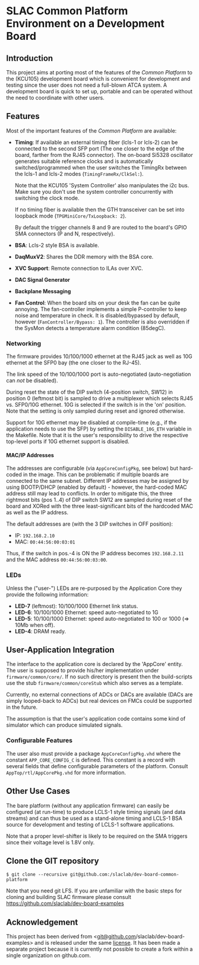 # SLAC Common Platform Environment on a Development Board

## Introduction
This project aims at porting most of the features of the *Common Platform*
to the (KCU105) development board which is convenient for development and
testing since the user does not need a full-blown ATCA system. A development
board is quick to set up, portable and can be operated without the need to
coordinate with other users.

## Features
Most of the important features of the *Common Platform* are available:

 - **Timing**: If available an external timing fiber (lcls-1 or lcls-2) 
   can be connected to the second SFP port (The one closer to the edge
   of the board, farther from the RJ45 connector). The on-board Si5328 oscillator
   generates suitable reference clocks and is automatically switched/programmed
   when the user switches the TimingRx between the lcls-1 and lcls-2 modes
   (`TimingFrameRx/ClkSel:`).

   Note that the KCU105 'System Controller' also manipulates the i2c bus.
   Make sure you don't use the system controller concurrently with switching
   the clock mode.

   If no timing fiber is available then the GTH transceiver can be set into
   loopback mode (`TPGMiniCore/TxLoopback: 2`).

   By default the trigger channels 8 and 9 are routed to the board's GPIO
   SMA connectors (P and N, respectively).

 - **BSA**: Lcls-2 style BSA is available.
 - **DaqMuxV2**: Shares the DDR memory with the BSA core.
 - **XVC Support**: Remote connection to ILAs over XVC.
 - **DAC Signal Generator**
 - **Backplane Messaging**
 - **Fan Control**: When the board sits on your desk the fan can be quite
   annoying. The fan-controller implements a simple P-controller to keep
   noise and temperature in check. It is disabled/bypassed by default, however
   (`FanController/Bypass: 1`). The controller is also overridden if the
   SysMon detects a temperature alarm condition (85degC).

### Networking
The firmware provides 10/100/1000 ethernet at the RJ45 jack as well as
10G ethernet at the SFP0 bay (the one closer to the RJ-45).

The link speed of the 10/100/1000 port is auto-negotiated (auto-negotiation
can *not* be disabled).

During reset the state of the DIP switch (4-position switch, SW12) in
position 0 (leftmost bit) is sampled to drive a multiplexer which selects
RJ45 vs. SFP0/10G ethernet. 10G is selected if the switch is in the 'on'
position. Note that the setting is only sampled during reset and ignored
otherwise.

Support for 10G ethernet may be disabled at compile-time (e.g., if the
application needs to use the SFP) by setting the `DISABLE_10G_ETH` variable
in the Makefile. Note that it is the user's responsibility to drive the
respective top-level ports if 10G ethernet support is disabled.

#### MAC/IP Addresses
The addresses are configurable (via `AppCoreConfigPkg`, see below) but
hard-coded in the image. This can be problematic if multiple boards
are connected to the same subnet. Different IP addresses may be assigned
by using BOOTP/DHCP (enabled by default) - however, the hard-coded MAC
address still may lead to conflicts. In order to mitigate this, the
three rightmost bits (pos 1..4) of DIP switch SW12 are sampled during
reset of the board and XORed with the three least-significant bits
of the hardcoded MAC as well as the IP address.

The default addresses are (with the 3 DIP switches in OFF position):

- IP:  `192.168.2.10`
- MAC: `00:44:56:00:03:01`

Thus, if the switch in pos.-4 is ON the IP address becomes `192.168.2.11`
and the MAC address `00:44:56:00:03:00`.

### LEDs
Unless the ("user-") LEDs are re-purposed by the Application Core they provide the following information:

- **LED-7** (leftmost): 10/100/1000 Ethernet link status.
- **LED-6**: 10/100/1000 Ethernet: speed auto-negotiated to 1G
- **LED-5**: 10/100/1000 Ethernet: speed auto-negotiated to 100 or 1000
  (=> 10Mb when off).
- **LED-4**: DRAM ready.

## User-Application Integration
The interface to the application core is declared by the 'AppCore' entity.
The user is supposed to provide his/her implementation under 
`firmware/common/core/`. If no such directory is present then the build-scripts
use the stub `firmware/common/coreStub` which also serves as a template.

Currently, no external connections of ADCs or DACs are available (DACs are
simply looped-back to ADCs) but real devices on FMCs could be supported in
the future.

The assumption is that the user's application code contains some kind of
simulator which can produce simulated signals.

### Configurable Features
The user also must provide a package `AppCoreConfigPkg.vhd` where
the constant `APP_CORE_CONFIG_C` is defined. This constant is a record
with several fields that define configurable parameters of the platform.
Consult `AppTop/rtl/AppCorePkg.vhd` for more information.

## Other Use Cases
The bare platform (without any application firmware) can easily be
configured (at run-time) to produce LCLS-1 style timing signals (and
data streams) and can thus be used as a stand-alone timing and LCLS-1
BSA source for development and testing of LCLS-1 software applications.

Note that a proper level-shifter is likely to be required on the SMA triggers
since their voltage level is 1.8V only.

## Clone the GIT repository
```
$ git clone --recursive git@github.com:/slaclab/dev-board-common-platform
```

Note that you need git LFS. If you are unfamiliar with the basic steps
for cloning and building SLAC firmware please consult
<https://github.com/slaclab/dev-board-examples>

## Acknowledgement

This project has been derived from <git@github.com/slaclab/dev-board-examples>
and is released under the same [license](LICENSE.txt). It has been made a separate project
because it is currently not possible to create a fork within a single organization
on github.com.
